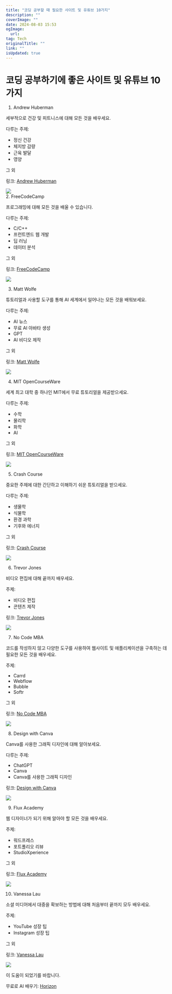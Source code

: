 ```yaml
---
title: "코딩 공부할 때 필요한 사이트 및 유튜브 10가지"
description: ""
coverImage: ""
date: 2024-08-03 15:53
ogImage: 
  url: 
tag: Tech
originalTitle: ""
link: ""
isUpdated: true
---
```






# 코딩 공부하기에 좋은 사이트 및 유튜브 10가지

1. Andrew Huberman

세부적으로 건강 및 피트니스에 대해 모든 것을 배우세요.

다루는 주제:

- 정신 건강
- 체지방 감량
- 근육 발달
- 영양

그 외

링크: [Andrew Huberman](https://www.youtube.com/@hubermanlab/)

<img src="/assets/img/10-YouTube-Channels-To-Learn-Anything-Online_0.png" />

<div class="content-ad"></div> 2. FreeCodeCamp

프로그래밍에 대해 모든 것을 배울 수 있습니다.

다루는 주제:

- C/C++
- 프런트엔드 웹 개발
- 딥 러닝
- 데이터 분석

그 외

링크: [FreeCodeCamp](https://www.youtube.com/@freecodecamp/)

<img src="/assets/img/10-YouTube-Channels-To-Learn-Anything-Online_1.png" />

3. Matt Wolfe

튜토리얼과 사용할 도구를 통해 AI 세계에서 일어나는 모든 것을 배워보세요.

다루는 주제:

- AI 뉴스
- 무료 AI 아바타 생성
- GPT
- AI 비디오 제작

그 외

링크: [Matt Wolfe](https://www.youtube.com/@mreflow/)

<img src="/assets/img/10-YouTube-Channels-To-Learn-Anything-Online_2.png" />

<div class="content-ad"></div>

4. MIT OpenCourseWare

세계 최고 대학 중 하나인 MIT에서 무료 튜토리얼을 제공받으세요.

다루는 주제:

- 수학
- 물리학
- 화학
- AI

그 외

링크: [MIT OpenCourseWare](https://www.youtube.com/@mitocw/)

<img src="/assets/img/10-YouTube-Channels-To-Learn-Anything-Online_3.png" />

5. Crash Course

중요한 주제에 대한 간단하고 이해하기 쉬운 튜토리얼을 받으세요.

다루는 주제:

- 생물학
- 식물학
- 환경 과학
- 기후와 에너지

그 외

링크: [Crash Course](https://www.youtube.com/@crashcourse/)

<img src="/assets/img/10-YouTube-Channels-To-Learn-Anything-Online_4.png" />

6. Trevor Jones

비디오 편집에 대해 끝까지 배우세요.

주제:

- 비디오 편집
- 콘텐츠 제작

링크: [Trevor Jones](https://www.youtube.com/@TrevorJonescreator/)

<img src="/assets/img/10-YouTube-Channels-To-Learn-Anything-Online_5.png" />

<div class="content-ad"></div>

7. No Code MBA

코드를 작성하지 않고 다양한 도구를 사용하여 웹사이트 및 애플리케이션을 구축하는 데 필요한 모든 것을 배우세요.

주제:

- Carrd
- Webflow
- Bubble
- Softr

그 외

링크: [No Code MBA](https://www.youtube.com/@nocodemba/)

<img src="/assets/img/10-YouTube-Channels-To-Learn-Anything-Online_6.png" />

8. Design with Canva

Canva를 사용한 그래픽 디자인에 대해 알아보세요.

다루는 주제:

- ChatGPT
- Canva
- Canva를 사용한 그래픽 디자인

링크: [Design with Canva](https://www.youtube.com/@TeamRonDi/)

<img src="/assets/img/10-YouTube-Channels-To-Learn-Anything-Online_7.png" />

9. Flux Academy

웹 디자이너가 되기 위해 알아야 할 모든 것을 배우세요.

주제:

- 워드프레스
- 포트폴리오 리뷰
- StudioXperience

그 외

링크: [Flux Academy](https://www.youtube.com/@FluxAcademy/)

<img src="/assets/img/10-YouTube-Channels-To-Learn-Anything-Online_8.png" />

<div class="content-ad"></div>

10. Vanessa Lau

소셜 미디어에서 대중을 확보하는 방법에 대해 처음부터 끝까지 모두 배우세요.

주제:

- YouTube 성장 팁
- Instagram 성장 팁

그 외

링크: [Vanessa Lau](https://www.youtube.com/@VanessaLau/)

<img src="/assets/img/10-YouTube-Channels-To-Learn-Anything-Online_9.png" />

이 도움이 되었기를 바랍니다.

무료로 AI 배우기: [Horizon](https://www.joinhorizon.ai/)

